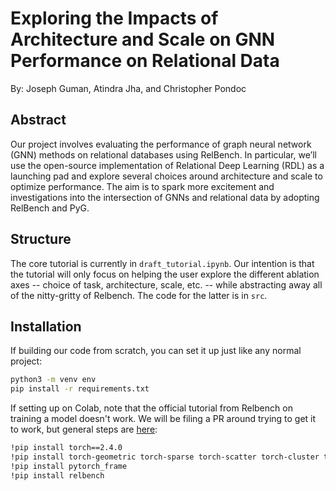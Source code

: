 # Exploring the Impacts of Architecture and Scale on GNN Performance on Relational Data

By: Joseph Guman, Atindra Jha, and Christopher Pondoc

## Abstract

Our project involves evaluating the performance of graph neural network (GNN) methods on relational databases using RelBench. In particular, we’ll use the open-source implementation of Relational Deep Learning (RDL) as a launching pad and explore several choices around architecture and scale to optimize performance. The aim is to spark more excitement and investigations into the intersection of GNNs and relational data by adopting RelBench and PyG. 

## Structure

The core tutorial is currently in `draft_tutorial.ipynb`. Our intention is that the tutorial will only focus on helping the user explore the different ablation axes -- choice of task, architecture, scale, etc. -- while abstracting away all of the nitty-gritty of Relbench. The code for the latter is in `src`.

## Installation

If building our code from scratch, you can set it up just like any normal project:

```bash
python3 -m venv env
pip install -r requirements.txt
```

If setting up on Colab, note that the official tutorial from Relbench on training a model doesn't work. We will be filing a PR around trying to get it to work, but general steps are [here](https://github.com/pyg-team/pytorch_geometric/discussions/9143):

```bash
!pip install torch==2.4.0
!pip install torch-geometric torch-sparse torch-scatter torch-cluster torch-spline-conv pyg-lib -f https://data.pyg.org/whl/torch-2.4.0+cpu.html
!pip install pytorch_frame
!pip install relbench
```